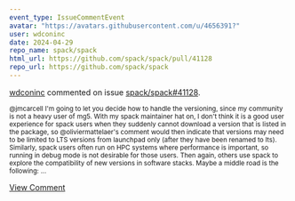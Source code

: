 ```yaml
---
event_type: IssueCommentEvent
avatar: "https://avatars.githubusercontent.com/u/4656391?"
user: wdconinc
date: 2024-04-29
repo_name: spack/spack
html_url: https://github.com/spack/spack/pull/41128
repo_url: https://github.com/spack/spack
---
```


<a href='https://github.com/wdconinc' target='_blank'>wdconinc</a> commented on issue <a href='https://github.com/spack/spack/pull/41128' target='_blank'>spack/spack#41128</a>.

<small>@jmcarcell I'm going to let you decide how to handle the versioning, since my community is not a heavy user of mg5. With my spack maintainer hat on, I don't think it is a good user experience for spack users when they suddenly cannot download a version that is listed in the package, so @oliviermattelaer's comment would then indicate that versions may need to be limited to LTS versions from launchpad only (after they have been renamed to lts). Similarly, spack users often run on HPC systems where performance is important, so running in debug mode is not desirable for those users. Then again, others use spack to explore the compatibility of new versions in software stacks. Maybe a middle road is the following:...</small>

<a href='https://github.com/spack/spack/pull/41128' target='_blank'>View Comment</a>